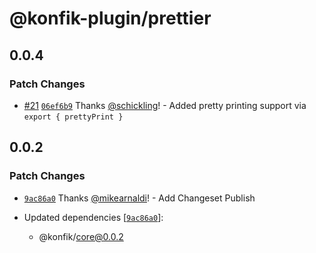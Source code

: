 # @konfik-plugin/prettier

## 0.0.4

### Patch Changes

- [#21](https://github.com/konfik/konfik/pull/21) [`06ef6b9`](https://github.com/konfik/konfik/commit/06ef6b99218334ee224509089680954aaa4dbf73) Thanks [@schickling](https://github.com/schickling)! - Added pretty printing support via `export { prettyPrint }`

## 0.0.2

### Patch Changes

- [`9ac86a0`](https://github.com/konfik/konfik/commit/9ac86a0d82057511758a3a2dfe2a03b1ccce73ce) Thanks [@mikearnaldi](https://github.com/mikearnaldi)! - Add Changeset Publish

- Updated dependencies [[`9ac86a0`](https://github.com/konfik/konfik/commit/9ac86a0d82057511758a3a2dfe2a03b1ccce73ce)]:
  - @konfik/core@0.0.2
